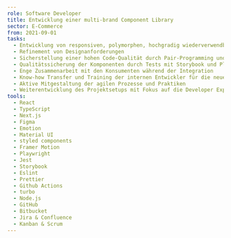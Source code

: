 ```yaml
---
role: Software Developer
title: Entwicklung einer multi-brand Component Library
sector: E-Commerce
from: 2021-09-01
tasks:
  - Entwicklung von responsiven, polymorphen, hochgradig wiederverwendbaren und konfigurierbaren React Komponenten
  - Refinement von Designanforderungen
  - Sicherstellung einer hohen Code-Qualität durch Pair-Programming und Code-Reviews
  - Qualitätssicherung der Komponenten durch Tests mit Storybook und Playwright
  - Enge Zusammenarbeit mit den Konsumenten während der Integration
  - Know-how Transfer und Training der internen Entwickler für die neuen Technologien
  - Aktive Mitgestaltung der agilen Prozesse und Praktiken
  - Weiterentwicklung des Projektsetups mit Fokus auf die Developer Experience
tools:
  - React
  - TypeScript
  - Next.js
  - Figma
  - Emotion
  - Material UI
  - styled components
  - Framer Motion
  - Playwright
  - Jest
  - Storybook
  - Eslint
  - Prettier
  - Github Actions
  - turbo
  - Node.js
  - GitHub
  - Bitbucket
  - Jira & Confluence
  - Kanban & Scrum
---
```

